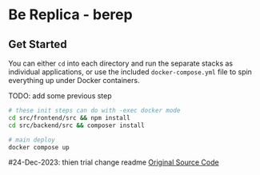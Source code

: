 # Be Replica - berep
## Get Started

You can either `cd` into each directory and run the separate stacks as individual applications, or use the included `docker-compose.yml` file to spin everything up under Docker containers.

TODO: add some previous step

```sh
# these init steps can do with -exec docker mode
cd src/frontend/src && npm install
cd src/backend/src && composer install

# main deploy
docker compose up
```
#24-Dec-2023: thien trial change readme
[Original Source Code](https://github.com/aschmelyun/andrewber/issues/new)
